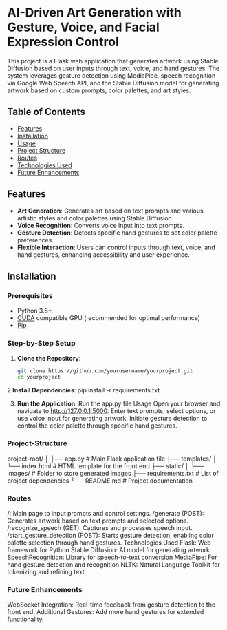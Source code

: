 # AI-Driven Art Generation with Gesture, Voice, and Facial Expression Control

This project is a Flask web application that generates artwork using Stable Diffusion based on user inputs through text, voice, and hand gestures. The system leverages gesture detection using MediaPipe, speech recognition via Google Web Speech API, and the Stable Diffusion model for generating artwork based on custom prompts, color palettes, and art styles.

## Table of Contents

- [Features](#features)
- [Installation](#installation)
- [Usage](#usage)
- [Project Structure](#Project-Structure)
- [Routes](#routes)
- [Technologies Used](#technologies-used)
- [Future Enhancements](#future-enhancements)

## Features

- **Art Generation**: Generates art based on text prompts and various artistic styles and color palettes using Stable Diffusion.
- **Voice Recognition**: Converts voice input into text prompts.
- **Gesture Detection**: Detects specific hand gestures to set color palette preferences.
- **Flexible Interaction**: Users can control inputs through text, voice, and hand gestures, enhancing accessibility and user experience.

## Installation

### Prerequisites

- Python 3.8+
- [CUDA](https://developer.nvidia.com/cuda-toolkit) compatible GPU (recommended for optimal performance)
- [Pip](https://pip.pypa.io/en/stable/installation/)

### Step-by-Step Setup

1. **Clone the Repository**:
   ```bash
   git clone https://github.com/yourusername/yourproject.git
   cd yourproject
2.**Install Dependencies**:
pip install -r requirements.txt

3. **Run the Application**:
Run the app.py file
Usage
Open your browser and navigate to http://127.0.0.1:5000.
Enter text prompts, select options, or use voice input for generating artwork.
Initiate gesture detection to control the color palette through specific hand gestures.

### Project-Structure
project-root/
│
├── app.py                 # Main Flask application file
├── templates/
│   └── index.html         # HTML template for the front end
├── static/
│   └── images/            # Folder to store generated images
├── requirements.txt       # List of project dependencies
└── README.md              # Project documentation

### Routes
/: Main page to input prompts and control settings.
/generate (POST): Generates artwork based on text prompts and selected options.
/recognize_speech (GET): Captures and processes speech input.
/start_gesture_detection (POST): Starts gesture detection, enabling color palette selection through hand gestures.
Technologies Used
Flask: Web framework for Python
Stable Diffusion: AI model for generating artwork
SpeechRecognition: Library for speech-to-text conversion
MediaPipe: For hand gesture detection and recognition
NLTK: Natural Language Toolkit for tokenizing and refining text

### Future Enhancements
WebSocket Integration: Real-time feedback from gesture detection to the front end.
Additional Gestures: Add more hand gestures for extended functionality.
